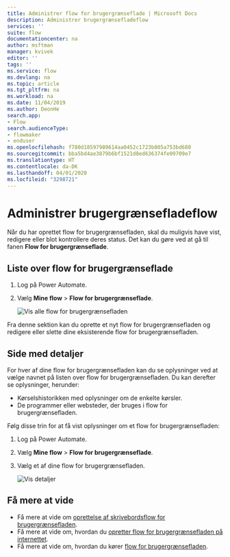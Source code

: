 ```yaml
---
title: Administrer flow for brugergrænseflade | Microsoft Docs
description: Administrer brugergrænsefladeflow
services: ''
suite: flow
documentationcenter: na
author: msftman
manager: kvivek
editor: ''
tags: ''
ms.service: flow
ms.devlang: na
ms.topic: article
ms.tgt_pltfrm: na
ms.workload: na
ms.date: 11/04/2019
ms.author: DeonHe
search.app:
- Flow
search.audienceType:
- flowmaker
- enduser
ms.openlocfilehash: f780d18597989614aa0452c1723b805a753bd680
ms.sourcegitcommit: bba5bd4ae3879b6bf1521d8ed636374fe09709e7
ms.translationtype: HT
ms.contentlocale: da-DK
ms.lasthandoff: 04/01/2020
ms.locfileid: "3298721"
---
```

# <a name="manage-ui-flows"></a>Administrer brugergrænsefladeflow

Når du har oprettet flow for brugergrænsefladen, skal du muligvis have vist, redigere eller blot kontrollere deres status. Det kan du gøre ved at gå til fanen **Flow for brugergrænseflade**.

## <a name="list-of-ui-flows"></a>Liste over flow for brugergrænseflade

1. Log på Power Automate.
1. Vælg **Mine flow** > **Flow for brugergrænseflade**.

   ![Vis alle flow for brugergrænsefladen](../media/manage-ui-flows/view-all.png "Vis alle flow for brugergrænsefladen")

Fra denne sektion kan du oprette et nyt flow for brugergrænsefladen og redigere eller slette dine eksisterende flow for brugergrænsefladen.

## <a name="details-page"></a>Side med detaljer

For hver af dine flow for brugergrænsefladen kan du se oplysninger ved at vælge navnet på listen over flow for brugergrænsefladen. Du kan derefter se oplysninger, herunder:

-   Kørselshistorikken med oplysninger om de enkelte kørsler.
-   De programmer eller websteder, der bruges i flow for brugergrænsefladen.

Følg disse trin for at få vist oplysninger om et flow for brugergrænsefladen:

1. Log på Power Automate.
1. Vælg **Mine flow** > **Flow for brugergrænseflade**.
1. Vælg et af dine flow for brugergrænsefladen.

   ![Vis detaljer](../media/manage-ui-flows/view-details.png "Vis detaljer")

## <a name="learn-more"></a>Få mere at vide

- Få mere at vide om [oprettelse af skrivebordsflow for brugergrænsefladen](create-desktop.md).
- Få mere at vide om, hvordan du [opretter flow for brugergrænsefladen på internettet](create-web.md).
- Få mere at vide om, hvordan du kører [flow for brugergrænsefladen](run-ui-flow.md).

